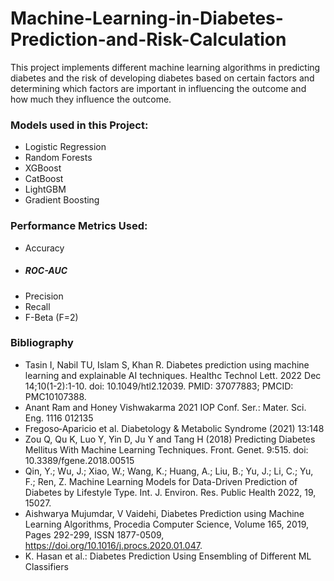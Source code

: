 # Machine-Learning-in-Diabetes-Prediction-and-Risk-Calculation
This project implements different machine learning algorithms in predicting diabetes and the risk of developing diabetes based on certain factors and determining which factors are important in influencing the outcome and how much they influence the outcome. 

### Models used in this Project: 
- Logistic Regression
- Random Forests
- XGBoost
- CatBoost
- LightGBM
- Gradient Boosting

### Performance Metrics Used: 
- Accuracy
- ##### ROC-AUC
- Precision
- Recall
- F-Beta (F=2)

### Bibliography
- Tasin I, Nabil TU, Islam S, Khan R. Diabetes prediction using machine learning and explainable AI techniques. Healthc Technol Lett. 2022 Dec 14;10(1-2):1-10. doi: 10.1049/htl2.12039. PMID: 37077883; PMCID: PMC10107388.
- Anant Ram and Honey Vishwakarma 2021 IOP Conf. Ser.: Mater. Sci. Eng. 1116 012135
- Fregoso‑Aparicio et al. Diabetology & Metabolic Syndrome (2021) 13:148
- Zou Q, Qu K, Luo Y, Yin D, Ju Y and Tang H (2018) Predicting Diabetes Mellitus With Machine Learning Techniques. Front. Genet. 9:515. doi: 10.3389/fgene.2018.00515
- Qin, Y.; Wu, J.; Xiao, W.; Wang, K.; Huang, A.; Liu, B.; Yu, J.; Li, C.; Yu, F.; Ren, Z. Machine Learning Models for Data-Driven Prediction of Diabetes by Lifestyle Type. Int. J. Environ. Res. Public Health 2022, 19, 15027.
- Aishwarya Mujumdar, V Vaidehi, Diabetes Prediction using Machine Learning Algorithms, Procedia Computer Science, Volume 165, 2019, Pages 292-299, ISSN 1877-0509, https://doi.org/10.1016/j.procs.2020.01.047.
- K. Hasan et al.: Diabetes Prediction Using Ensembling of Different ML Classifiers

